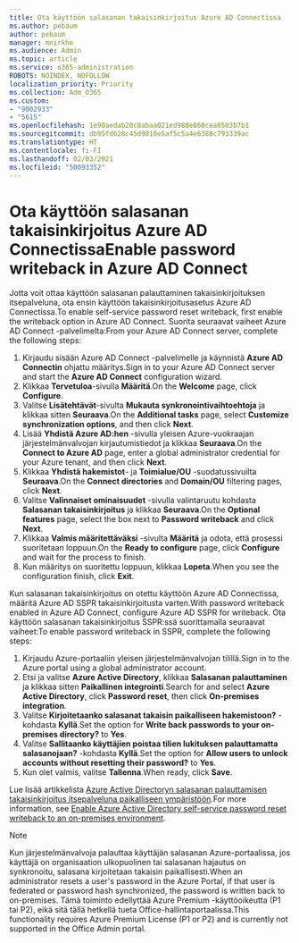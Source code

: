 ```yaml
---
title: Ota käyttöön salasanan takaisinkirjoitus Azure AD Connectissa
ms.author: pebaum
author: pebaum
manager: mnirkhe
ms.audience: Admin
ms.topic: article
ms.service: o365-administration
ROBOTS: NOINDEX, NOFOLLOW
localization_priority: Priority
ms.collection: Adm_O365
ms.custom:
- "9002933"
- "5615"
ms.openlocfilehash: 1e90aedab20c8abaa021ed980e868cea0503b7b1
ms.sourcegitcommit: db95fd628c45d9810e5af5c5a4e6388c793339ac
ms.translationtype: HT
ms.contentlocale: fi-FI
ms.lasthandoff: 02/03/2021
ms.locfileid: "50093352"
---
```

# <a name="enable-password-writeback-in-azure-ad-connect"></a><span data-ttu-id="ecde2-102">Ota käyttöön salasanan takaisinkirjoitus Azure AD Connectissa</span><span class="sxs-lookup"><span data-stu-id="ecde2-102">Enable password writeback in Azure AD Connect</span></span>

<span data-ttu-id="ecde2-103">Jotta voit ottaa käyttöön salasanan palauttaminen takaisinkirjoituksen itsepalveluna, ota ensin käyttöön takaisinkirjoitusasetus Azure AD Connectissa.</span><span class="sxs-lookup"><span data-stu-id="ecde2-103">To enable self-service password reset writeback, first enable the writeback option in Azure AD Connect.</span></span> <span data-ttu-id="ecde2-104">Suorita seuraavat vaiheet Azure AD Connect -palvelimelta:</span><span class="sxs-lookup"><span data-stu-id="ecde2-104">From your Azure AD Connect server, complete the following steps:</span></span>

1. <span data-ttu-id="ecde2-105">Kirjaudu sisään Azure AD Connect -palvelimelle ja käynnistä **Azure AD Connectin** ohjattu määritys.</span><span class="sxs-lookup"><span data-stu-id="ecde2-105">Sign in to your Azure AD Connect server and start the **Azure AD Connect** configuration wizard.</span></span>
2. <span data-ttu-id="ecde2-106">Klikkaa **Tervetuloa**-sivulla **Määritä**.</span><span class="sxs-lookup"><span data-stu-id="ecde2-106">On the **Welcome** page, click **Configure**.</span></span>
3. <span data-ttu-id="ecde2-107">Valitse **Lisätehtävät**-sivulta **Mukauta synkronointivaihtoehtoja** ja klikkaa sitten **Seuraava**.</span><span class="sxs-lookup"><span data-stu-id="ecde2-107">On the **Additional tasks** page, select **Customize synchronization options**, and then click **Next**.</span></span>
4. <span data-ttu-id="ecde2-108">Lisää **Yhdistä Azure AD:hen** -sivulla yleisen Azure-vuokraajan järjestelmänvalvojan kirjautumistiedot ja klikkaa **Seuraava**.</span><span class="sxs-lookup"><span data-stu-id="ecde2-108">On the **Connect to Azure AD** page, enter a global administrator credential for your Azure tenant, and then click **Next**.</span></span>
5. <span data-ttu-id="ecde2-109">Klikkaa **Yhdistä hakemistot**- ja **Toimialue/OU** -suodatussivuilta **Seuraava**.</span><span class="sxs-lookup"><span data-stu-id="ecde2-109">On the **Connect directories** and **Domain/OU** filtering pages, click **Next**.</span></span>
6. <span data-ttu-id="ecde2-110">Valitse **Valinnaiset ominaisuudet** -sivulla valintaruutu kohdasta **Salasanan takaisinkirjoitus** ja klikkaa **Seuraava**.</span><span class="sxs-lookup"><span data-stu-id="ecde2-110">On the **Optional features** page, select the box next to **Password writeback** and click **Next**.</span></span>
7. <span data-ttu-id="ecde2-111">Klikkaa **Valmis määritettäväksi** -sivulta **Määritä** ja odota, että prosessi suoritetaan loppuun.</span><span class="sxs-lookup"><span data-stu-id="ecde2-111">On the **Ready to configure** page, click **Configure** and wait for the process to finish.</span></span>
8. <span data-ttu-id="ecde2-112">Kun määritys on suoritettu loppuun, klikkaa **Lopeta**.</span><span class="sxs-lookup"><span data-stu-id="ecde2-112">When you see the configuration finish, click **Exit**.</span></span>

<span data-ttu-id="ecde2-113">Kun salasanan takaisinkirjoitus on otettu käyttöön Azure AD Connectissa, määritä Azure AD SSPR takaisinkirjoitusta varten.</span><span class="sxs-lookup"><span data-stu-id="ecde2-113">With password writeback enabled in Azure AD Connect, configure Azure AD SSPR for writeback.</span></span>  <span data-ttu-id="ecde2-114">Ota käyttöön salasanan takaisinkirjoitus SSPR:ssä suorittamalla seuraavat vaiheet:</span><span class="sxs-lookup"><span data-stu-id="ecde2-114">To enable password writeback in SSPR, complete the following steps:</span></span>

1. <span data-ttu-id="ecde2-115">Kirjaudu Azure-portaaliin yleisen järjestelmänvalvojan tilillä.</span><span class="sxs-lookup"><span data-stu-id="ecde2-115">Sign in to the Azure portal using a global administrator account.</span></span>
2. <span data-ttu-id="ecde2-116">Etsi ja valitse **Azure Active Directory**, klikkaa **Salasanan palauttaminen** ja klikkaa sitten **Paikallinen integrointi**.</span><span class="sxs-lookup"><span data-stu-id="ecde2-116">Search for and select **Azure Active Directory**, click **Password reset**, then click **On-premises integration**.</span></span>
3. <span data-ttu-id="ecde2-117">Valitse **Kirjoitetaanko salasanat takaisin paikalliseen hakemistoon?** -kohdasta **Kyllä**.</span><span class="sxs-lookup"><span data-stu-id="ecde2-117">Set the option for **Write back passwords to your on-premises directory?** to **Yes**.</span></span>
4. <span data-ttu-id="ecde2-118">Valitse **Sallitaanko käyttäjien poistaa tilien lukituksen palauttamatta salasanojaan?** -kohdasta **Kyllä**.</span><span class="sxs-lookup"><span data-stu-id="ecde2-118">Set the option for **Allow users to unlock accounts without resetting their password?** to **Yes**.</span></span>
5. <span data-ttu-id="ecde2-119">Kun olet valmis, valitse **Tallenna**.</span><span class="sxs-lookup"><span data-stu-id="ecde2-119">When ready, click **Save**.</span></span>

<span data-ttu-id="ecde2-120">Lue lisää artikkelista [Azure Active Directoryn salasanan palauttamisen takaisinkirjoitus itsepalveluna paikalliseen ympäristöön](https://docs.microsoft.com/azure/active-directory/authentication/tutorial-enable-sspr-writeback).</span><span class="sxs-lookup"><span data-stu-id="ecde2-120">For more information, see [Enable Azure Active Directory self-service password reset writeback to an on-premises environment](https://docs.microsoft.com/azure/active-directory/authentication/tutorial-enable-sspr-writeback).</span></span>

> [!NOTE]
>  <span data-ttu-id="ecde2-121">Kun järjestelmänvalvoja palauttaa käyttäjän salasanan Azure-portaalissa, jos käyttäjä on organisaation ulkopuolinen tai salasanan hajautus on synkronoitu, salasana kirjoitetaan takaisin paikallisesti.</span><span class="sxs-lookup"><span data-stu-id="ecde2-121">When an administrator resets a user's password in the Azure Portal, if that user is federated or password hash synchronized, the password is written back to on-premises.</span></span> <span data-ttu-id="ecde2-122">Tämä toiminto edellyttää Azure Premium -käyttöoikeutta (P1 tai P2), eikä sitä tällä hetkellä tueta Office-hallintaportaalissa.</span><span class="sxs-lookup"><span data-stu-id="ecde2-122">This functionality requires Azure Premium License (P1 or P2) and is currently not supported in the Office Admin portal.</span></span>
